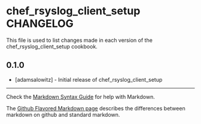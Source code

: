 # chef_rsyslog_client_setup CHANGELOG

This file is used to list changes made in each version of the chef_rsyslog_client_setup cookbook.

## 0.1.0
- [adamsalowitz] - Initial release of chef_rsyslog_client_setup

- - -
Check the [Markdown Syntax Guide](http://daringfireball.net/projects/markdown/syntax) for help with Markdown.

The [Github Flavored Markdown page](http://github.github.com/github-flavored-markdown/) describes the differences between markdown on github and standard markdown.
